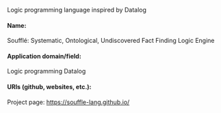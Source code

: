Logic programming language inspired by Datalog

#### Name:
Soufflé: Systematic, Ontological, Undiscovered Fact Finding Logic Engine

#### Application domain/field:
Logic programming
Datalog

#### URIs (github, websites, etc.):
Project page: https://souffle-lang.github.io/

